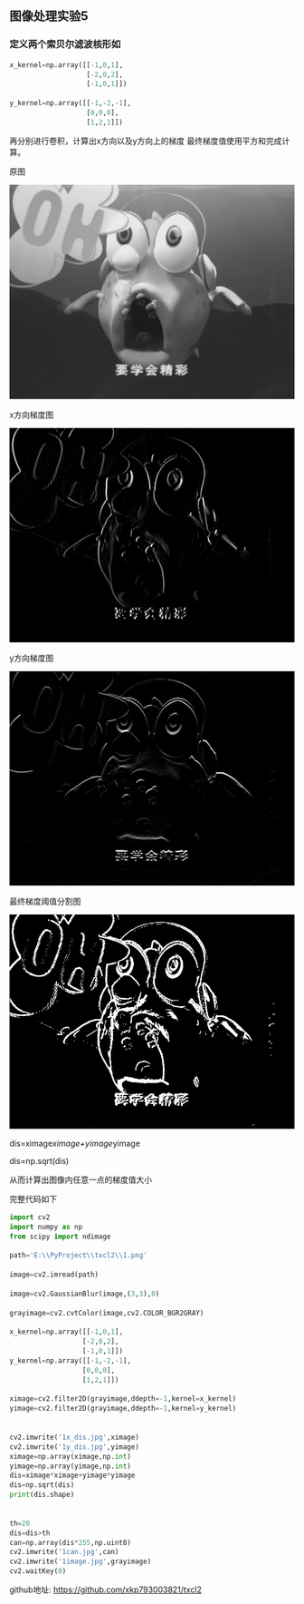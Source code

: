 ## 图像处理实验5
### 定义两个索贝尔滤波核形如 
```python
x_kernel=np.array([[-1,0,1],
                   [-2,0,2],
                   [-1,0,1]])
                   
y_kernel=np.array([[-1,-2,-1],
                   [0,0,0],
                   [1,2,1]])
```

                   
再分别进行卷积，计算出x方向以及y方向上的梯度
最终梯度值使用平方和完成计算。

原图

![原图](1image.jpg)

x方向梯度图

![x_dis](1x_dis.jpg)

y方向梯度图

![y_dis](1y_dis.jpg)

最终梯度阈值分割图

![dis](1can.jpg)

dis=ximage*ximage+yimage*yimage

dis=np.sqrt(dis)




从而计算出图像内任意一点的梯度值大小

完整代码如下
 ```python
import cv2
import numpy as np
from scipy import ndimage

path='E:\\PyProject\\txcl2\\1.png'

image=cv2.imread(path)

image=cv2.GaussianBlur(image,(3,3),0)

grayimage=cv2.cvtColor(image,cv2.COLOR_BGR2GRAY)

x_kernel=np.array([[-1,0,1],
                   [-2,0,2],
                   [-1,0,1]])
y_kernel=np.array([[-1,-2,-1],
                   [0,0,0],
                   [1,2,1]])

ximage=cv2.filter2D(grayimage,ddepth=-1,kernel=x_kernel)
yimage=cv2.filter2D(grayimage,ddepth=-1,kernel=y_kernel)


cv2.imwrite('1x_dis.jpg',ximage)
cv2.imwrite('1y_dis.jpg',yimage)
ximage=np.array(ximage,np.int)
yimage=np.array(yimage,np.int)
dis=ximage*ximage+yimage*yimage
dis=np.sqrt(dis)
print(dis.shape)


th=20
dis=dis>th
can=np.array(dis*255,np.uint8)
cv2.imwrite('1can.jpg',can)
cv2.imwrite('1image.jpg',grayimage)
cv2.waitKey(0)
```

github地址:
https://github.com/xkp793003821/txcl2
